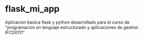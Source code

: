 # flask_mi_app
Aplicacion basica flask y python
desarrollado para el curso de "programacion en lenguaje estructurado y aplicaciones de gestion IFCD0111"
